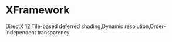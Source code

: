 # XFramework
DirectX 12,Tile-based deferred shading,Dynamic resolution,Order-independent transparency
